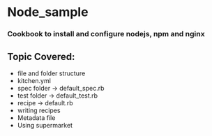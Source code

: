 # Node_sample

### Cookbook to install and configure nodejs, npm and nginx

## Topic Covered:
- file and folder structure
- kitchen.yml
- spec folder -> default_spec.rb
- test folder -> default_test.rb
- recipe -> default.rb
- writing recipes
- Metadata file
- Using supermarket
